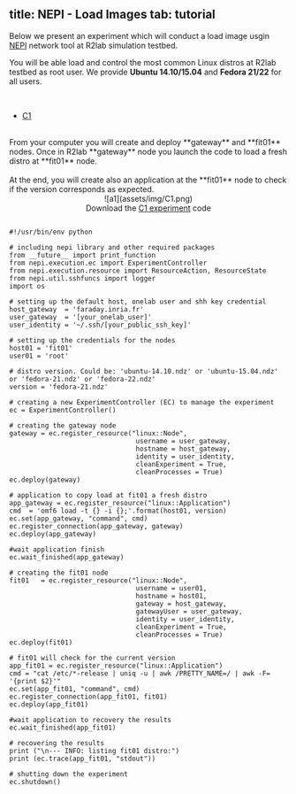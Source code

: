 title: NEPI - Load Images
tab: tutorial
---
<script type="text/javascript">loadMenu();</script>

Below we present an experiment which will conduct a load image usgin [NEPI](http://nepi.inria.fr/Install/WebHome) network tool at R2lab simulation testbed. 

You will be able load and control the most common Linux distros at R2lab testbed as root user. We provide **Ubuntu 14.10/15.04** and **Fedora 21/22** for all users.

<br>

<ul id="myTabs" class="nav nav-tabs" role="tablist">
  <li role="presentation" class="active">
    <a href="#C1" id="C1-tab" role="tab" data-toggle="tab" aria-controls="C1" aria-expanded="true">C1</a>
  </li>
</ul>

<div id="contents" class="tab-content">

<div role="tabpanel" class="tab-pane fade active in" id="C1" aria-labelledby="home-tab">
  <br/>
  From your computer you will create and deploy **gateway** and **fit01** nodes. Once in R2lab **gateway** node you launch the code to load a fresh distro at **fit01** node. 
  <br><br>
  At the end, you will create also an application at the **fit01** node to check if the version corresponds as expected.

  <center>
    ![a1](assets/img/C1.png)<br>
    Download the <a href="codes_examples/C1-load.py" download target="_blank">C1 experiment</a> code
  </center>
  

  <pre data-src="prism.js"  data-line="" class="line-numbers"><code class="language-python">
#!/usr/bin/env python

# including nepi library and other required packages
from &#95;&#95;future&#95;&#95; import print_function
from nepi.execution.ec import ExperimentController
from nepi.execution.resource import ResourceAction, ResourceState
from nepi.util.sshfuncs import logger
import os

# setting up the default host, onelab user and shh key credential
host_gateway  = 'faraday.inria.fr'
user_gateway  = '[your_onelab_user]'
user_identity = '~/.ssh/[your_public_ssh_key]'

# setting up the credentials for the nodes 
host01 = 'fit01'
user01 = 'root'

# distro version. Could be: 'ubuntu-14.10.ndz' or 'ubuntu-15.04.ndz' or 'fedora-21.ndz' or 'fedora-22.ndz'
version = 'fedora-21.ndz'

# creating a new ExperimentController (EC) to manage the experiment
ec = ExperimentController()

# creating the gateway node
gateway = ec.register_resource("linux::Node",
                                username = user_gateway,
                                hostname = host_gateway,
                                identity = user_identity,
                                cleanExperiment = True,
                                cleanProcesses = True)
ec.deploy(gateway)

# application to copy load at fit01 a fresh distro
app_gateway = ec.register_resource("linux::Application")
cmd  = 'omf6 load -t {} -i {};'.format(host01, version)
ec.set(app_gateway, "command", cmd)
ec.register_connection(app_gateway, gateway)
ec.deploy(app_gateway)

#wait application finish
ec.wait_finished(app_gateway)

# creating the fit01 node
fit01   = ec.register_resource("linux::Node",
                                username = user01,
                                hostname = host01,
                                gateway = host_gateway,
                                gatewayUser = user_gateway,
                                identity = user_identity,
                                cleanExperiment = True,
                                cleanProcesses = True)
ec.deploy(fit01)

# fit01 will check for the current version
app_fit01 = ec.register_resource("linux::Application")
cmd = "cat /etc/*-release | uniq -u | awk /PRETTY_NAME=/ | awk -F= '{print $2}'"
ec.set(app_fit01, "command", cmd)
ec.register_connection(app_fit01, fit01)
ec.deploy(app_fit01)

#wait application to recovery the results 
ec.wait_finished(app_fit01)

# recovering the results
print ("\n--- INFO: listing fit01 distro:")
print (ec.trace(app_fit01, "stdout"))

# shutting down the experiment
ec.shutdown()
  </code></pre>
  </div>
</div>

